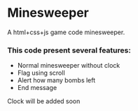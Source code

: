 # Minesweeper
A html+css+js game code minesweeper.
### This code present several features: 
- Normal minesweeper without clock
- Flag using scroll
- Alert how many bombs left
- End message

Clock will be added soon
